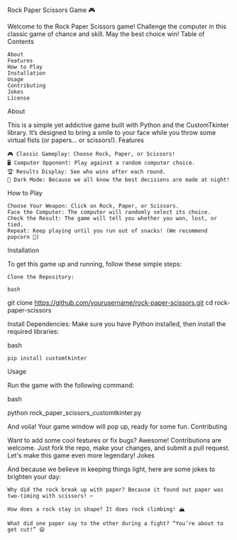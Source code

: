 Rock Paper Scissors Game 🎮

Welcome to the Rock Paper Scissors game! Challenge the computer in this classic game of chance and skill. May the best choice win!
Table of Contents

    About
    Features
    How to Play
    Installation
    Usage
    Contributing
    Jokes
    License

About

This is a simple yet addictive game built with Python and the CustomTkinter library. It’s designed to bring a smile to your face while you throw some virtual fists (or papers... or scissors!).
Features

    🎮 Classic Gameplay: Choose Rock, Paper, or Scissors!
    🖥️ Computer Opponent: Play against a random computer choice.
    🏆 Results Display: See who wins after each round.
    🌙 Dark Mode: Because we all know the best decisions are made at night!

How to Play

    Choose Your Weapon: Click on Rock, Paper, or Scissors.
    Face the Computer: The computer will randomly select its choice.
    Check the Result: The game will tell you whether you won, lost, or tied.
    Repeat: Keep playing until you run out of snacks! (We recommend popcorn 🍿)

Installation

To get this game up and running, follow these simple steps:

    Clone the Repository:

    bash

git clone https://github.com/yourusername/rock-paper-scissors.git
cd rock-paper-scissors

Install Dependencies: Make sure you have Python installed, then install the required libraries:

bash

    pip install customtkinter

Usage

Run the game with the following command:

bash

python rock_paper_scissors_customtkinter.py

And voila! Your game window will pop up, ready for some fun.
Contributing

Want to add some cool features or fix bugs? Awesome! Contributions are welcome. Just fork the repo, make your changes, and submit a pull request. Let's make this game even more legendary!
Jokes

And because we believe in keeping things light, here are some jokes to brighten your day:

    Why did the rock break up with paper? Because it found out paper was two-timing with scissors! ✂️

    How does a rock stay in shape? It does rock climbing! 🏔️

    What did one paper say to the other during a fight? “You’re about to get cut!” 😄

